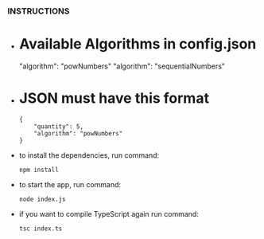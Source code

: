 ### INSTRUCTIONS ###

- # Available Algorithms in config.json #

    "algorithm": "powNumbers"
    "algorithm": "sequentialNumbers"

- # JSON must have this format #

    ```
    {
        "quantity": 5,
        "algorithm": "powNumbers"
    }
    ```

- to install the dependencies, run command:

    ```
    npm install
    ```

- to start the app, run command:

    ```
    node index.js
    ```

- if you want to compile TypeScript again run command:

    ```
    tsc index.ts
    ```